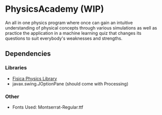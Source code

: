 # PhysicsAcademy (WIP)

An all in one physics program where once can gain an intuitive understanding of physical concepts through various simulations as well as practice the application in a machine learning quiz that changes its questions to suit everybody's weaknesses and strengths.

## Dependencies
### Libraries
* [Fisica Physics Library](http://www.ricardmarxer.com/fisica/)
* javax.swing.JOptionPane (should come with Processing)

### Other
* Fonts Used: Montserrat-Regular.ttf
